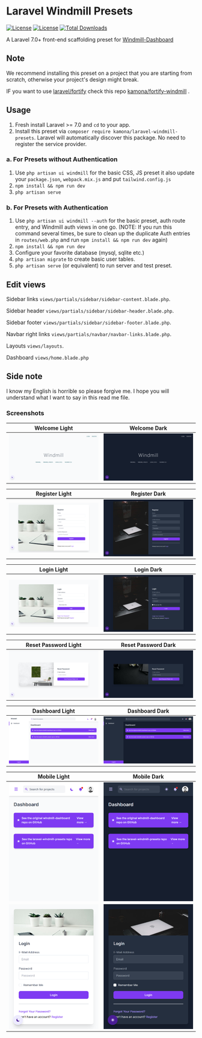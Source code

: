 # Laravel Windmill Presets

[![License](https://img.shields.io/github/license/Kamona-WD/laravel-windmill-presets)](https://github.com/Kamona-WD/laravel-windmill-presets/blob/master/LICENSE.md)
[![License](https://img.shields.io/github/release/Kamona-WD/laravel-windmill-presets)](https://github.com/Kamona-WD/laravel-windmill-presets/releases)
[![Total Downloads](https://img.shields.io/packagist/dt/kamona/laravel-windmill-presets.svg)](https://packagist.org/packages/kamona/laravel-windmill-presetsll)


A Laravel 7.0+ front-end scaffolding preset for [Windmill-Dashboard](https://github.com/estevanmaito/windmill-dashboard)

## Note

We recommend installing this preset on a project that you are starting from scratch, otherwise your project's design might break.

IF you want to use [laravel/fortify](https://github.com/laravel/fortify) check this repo [kamona/fortify-windmill](https://github.com/Kamona-WD/fortify-windmill) .

## Usage

1. Fresh install Laravel >= 7.0 and `cd` to your app.
2. Install this preset via `composer require kamona/laravel-windmill-presets`. Laravel will automatically discover this package. No need to register the service provider.

### a. For Presets without Authentication

1. Use `php artisan ui windmill` for the basic CSS, JS preset it also update your `package.json`, `webpack.mix.js` and put `tailwind.config.js`
2. `npm install && npm run dev`
3. `php artisan serve`

### b. For Presets with Authentication

1. Use `php artisan ui windmill --auth` for the basic preset, auth route entry, and Windmill auth views in one go. (NOTE: If you run this command several times, be sure to clean up the duplicate Auth entries in `routes/web.php` and run `npm install && npm run dev` again)
2. `npm install && npm run dev`
3. Configure your favorite database (mysql, sqlite etc.)
4. `php artisan migrate` to create basic user tables.
5. `php artisan serve` (or equivalent) to run server and test preset.

## Edit views

Sidebar links `views/partials/sidebar/sidebar-content.blade.php`.

Sidebar header `views/partials/sidebar/sidebar-header.blade.php`.

Sidebar footer `views/partials/sidebar/sidebar-footer.blade.php`.

Navbar right links `views/partials/navbar/navbar-links.blade.php`.

Layouts `views/layouts`.

Dashboard `views/home.blade.php`

## Side note

I know my English is horrible so please forgive me. I hope you will understand what I want to say in this read me file.

### Screenshots

| Welcome Light                                | Welcome Dark                               |
| -------------------------------------------- | ------------------------------------------ |
| ![Welcome Light](/screens/welcome-light.png) | ![Welcome Dark](/screens/welcome-dark.png) |

| Register Light                                 | Register Dark                                |
| ---------------------------------------------- | -------------------------------------------- |
| ![Register Light](/screens/register-light.png) | ![Register Dark](/screens/register-dark.png) |

| Login Light                              | Login Dark                             |
| ---------------------------------------- | -------------------------------------- |
| ![Login Light](/screens/login-light.png) | ![Login Dark](/screens/login-dark.png) |

| Reset Password Light                                       | Reset Password Dark                                      |
| ---------------------------------------------------------- | -------------------------------------------------------- |
| ![Reset Password Light](/screens/password-email-light.png) | ![Reset Password Dark](/screens/password-email-dark.png) |

| Dashboard Light                                  | Dashboard Dark                                 |
| ------------------------------------------------ | ---------------------------------------------- |
| ![Dashboard Light](/screens/dashboard-light.png) | ![Dashboard Dark](/screens/dashboard-dark.png) |

| Mobile Light                                         | Mobile Dark                                        |
| ---------------------------------------------------- | -------------------------------------------------- |
| ![Mobile Light](/screens/dashboard-mobile-light.png) | ![Mobile Dark](/screens/dashboard-mobile-dark.png) |
| ![Mobile Light](/screens/login-light-mobile.png)     | ![Mobile Dark](/screens/login-dark-mobile.png)     |
